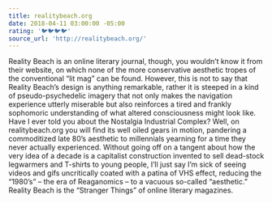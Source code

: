 ```yaml
---
title: realitybeach.org
date: 2018-04-11 03:00:00 -05:00
rating: '🐦🐦🐦🐦'
source_url: 'http://realitybeach.org/'
---
```


Reality Beach is an online literary journal, though, you wouldn’t know it from their website, on which none of the more conservative aesthetic tropes of the conventional “lit mag” can be found. However, this is not to say that Reality Beach’s design is anything remarkable, rather it is steeped in a kind of pseudo-psychedelic imagery that not only makes the navigation experience utterly miserable but also reinforces a tired and frankly sophomoric understanding of what altered consciousness might look like. Have I ever told you about the Nostalgia Industrial Complex? Well, on realitybeach.org you will find its well oiled gears in motion, pandering a commoditized late 80’s aesthetic to millennials yearning for a time they never actually experienced. Without going off on a tangent about how the very idea of a decade is a capitalist construction invented to sell dead-stock legwarmers and T-shirts to young people, I’ll just say I’m sick of seeing videos and gifs uncritically coated with a patina of VHS effect, reducing the “1980’s” – the era of Reaganomics – to a vacuous so-called “aesthetic.” Reality Beach is the “Stranger Things” of online literary magazines.
